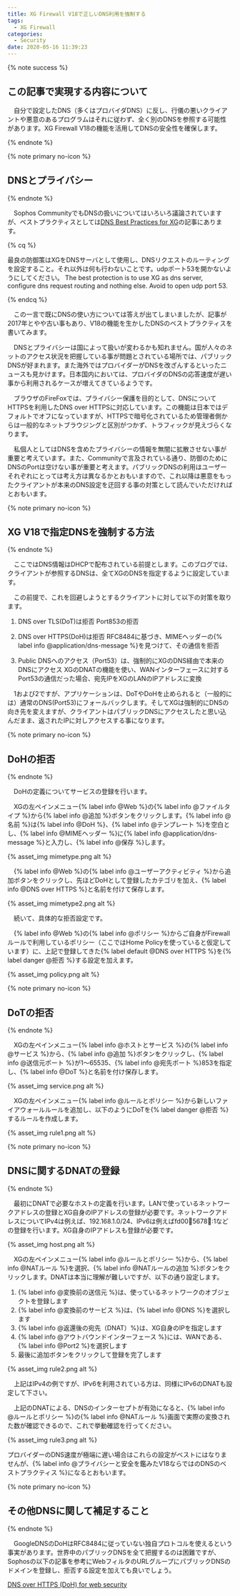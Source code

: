 ```yaml
---
title: XG Firewall V18で正しいDNS利用を強制する
tags:
  - XG Firewall
categories:
  - Security
date: 2020-05-16 11:39:23
---
```



{% note success  %}

## この記事で実現する内容について

　自分で設定したDNS（多くはプロバイダDNS）に反し、行儀の悪いクライアントや悪意のあるプログラムはそれに従わず、全く別のDNSを参照する可能性があります。XG Firewall V18の機能を活用してDNSの安全性を確保します。


{% endnote %}

<!-- more -->

{% note primary no-icon %}

## DNSとプライバシー

{% endnote %}

　Sophos CommunityでもDNSの扱いについてはいろいろ議論されていますが、ベストプラクティスとしては[DNS Best Practices for XG](https://community.sophos.com/products/xg-firewall/f/network-and-routing/95100/dns-best-practices-for-xg)の記事にあります。

{% cq %}

最良の防御策はXGをDNSサーバとして使用し、DNSリクエストのルーティングを設定すること。それ以外は何も行わないことです。udpポート53を開かないようにしてください。
The best protection is to use XG as dns server, configure dns request routing and nothing else. Avoid to open udp port 53.

{% endcq %}

　この一言で既にDNSの使い方については答えが出てしまいましたが、記事が2017年とやや古い事もあり、V18の機能を生かしたDNSのベストプラクティスを書いてみます。

　DNSとプライバシーは国によって扱いが変わるかも知れません。国が人々のネットのアクセス状況を把握している事が問題とされている場所では、パブリックDNSが好まれます。また海外ではプロバイダーがDNSを改ざんするといったニュースも見かけます。日本国内においては、プロバイダのDNSの応答速度が遅い事から利用されるケースが増えてきているようです。

　ブラウザのFireFoxでは、プライバシー保護を目的として、DNSについてHTTPSを利用したDNS over HTTPSに対応しています。この機能は日本ではデフォルトでオフになっていますが、HTTPSで暗号化されているため管理者側からは一般的なネットブラウジングと区別がつかず、トラフィックが見えづらくなります。

　私個人としてはDNSを含めたプライバシーの情報を無闇に拡散させない事が重要と考えています。また、Communityで言及されている通り、防御のためにDNSのPortは空けない事が重要と考えます。パブリックDNSの利用はユーザーそれぞれにとっては考え方は異なるかとおもいますので、これ以降は悪意をもったクライアントが本来のDNS設定を迂回する事の対策として読んでいただければとおもいます。

{% note primary no-icon %}

## XG V18で指定DNSを強制する方法

{% endnote %}

　ここではDNS情報はDHCPで配布されている前提とします。このブログでは、クライアントが参照するDNSは、全てXGのDNSを指定するように設定しています。

　この前提で、これを回避しようとするクライアントに対して以下の対策を取ります。

1. DNS over TLS(DoT)は拒否
  Port853の拒否

2. DNS over HTTPS(DoH)は拒否
  RFC8484に基づき、MIMEヘッダーの{% label info @application/dns-message %}を見つけて、その通信を拒否

3. Public DNSへのアクセス（Port53）は、強制的にXGのDNS経由で本来のDNSにアクセス
  XGのDNATの機能を使い、WANインターフェースに対するPort53の通信だった場合、宛先IPをXGのLANのIPアドレスに変換

　1および2ですが、アプリケーションは、DoTやDoHを止められると（一般的には）通常のDNS(Port53)にフォールバックします。そしてXGは強制的にDNSの向き先を変えますが、クライアントはパブリックDNSにアクセスしたと思い込んだまま、返されたIPに対しアクセスする事になります。


{% note primary no-icon %}

## DoHの拒否

{% endnote %}


　DoHの定義についてサービスの登録を行います。

　XGの左ペインメニュー{% label info @Web %}の{% label info @ファイルタイプ %}から{% label info @追加 %}ボタンをクリックします。{% label info @名前 %}は{% label info @DoH %}、{% label info @テンプレート %}を空白とし、{% label info @MIMEヘッダー %}に{% label info @application/dns-message %}と入力し、{% label info @保存 %}します。

{% asset_img mimetype.png alt %}

　{% label info @Web %}の{% label info @ユーザーアクティビティ %}から追加ボタンをクリックし、先ほどDoHとして登録したカテゴリを加え、{% label info @DNS over HTTPS %}と名前を付けて保存します。

{% asset_img mimetype2.png alt %}

　続いて、具体的な拒否設定です。

　{% label info @Web %}の{% label info @ポリシー %}からご自身がFirewallルールで利用しているポリシー（ここではHome Policyを使っていると仮定しています）に、上記で登録してきた{% label default @DNS over HTTPS %}を{% label danger @拒否 %}する設定を加えます。

{% asset_img policy.png alt %}

{% note primary no-icon %}

## DoTの拒否

{% endnote %}

　XGの左ペインメニュー{% label info @ホストとサービス %}の{% label info @サービス %}から、{% label info @追加 %}ボタンをクリックし、{% label info @送信元ポート %}が1〜65535、{% label info @宛先ポート %}853を指定し、{% label info @DoT %}と名前を付け保存します。

{% asset_img service.png alt %}

　XGの左ペインメニュー{% label info @ルールとポリシー %}から新しいファイアウォールルールを追加し、以下のようにDoTを{% label danger @拒否 %}するルールを作成します。

{% asset_img rule1.png alt %}


{% note primary no-icon %}

## DNSに関するDNATの登録

{% endnote %}

　最初にDNATで必要なホストの定義を行います。LANで使っているネットワークアドレスの登録とXG自身のIPアドレスの登録が必要です。ネットワークアドレスについてIPv4は例えば、192.168.1.0/24、IPv6は例えばfd00:1234:5678:abcd::1などの登録を行います。XG自身のIPアドレスも登録が必要です。

{% asset_img host.png alt %}

　XGの左ペインメニュー{% label info @ルールとポリシー %}から、{% label info @NATルール %}を選択、{% label info @NATルールの追加 %}ボタンをクリックします。DNATは本当に理解が難しいですが、以下の通り設定します。

1. {% label info @変換前の送信元 %}は、使っているネットワークのオブジェクトを登録します
2. {% label info @変換前のサービス %}は、{% label info @DNS %}を選択します
3. {% label info @返還後の宛先（DNAT）%}は、XG自身のIPを指定します
4. {% label info @アウトバウンドインターフェース %}には、WANである、{% label info @Port2 %}を選択します
5. 最後に追加ボタンをクリックして登録を完了します

{% asset_img rule2.png alt %}

　上記はIPv4の例ですが、IPv6を利用されている方は、同様にIPv6のDNATも設定して下さい。

　上記のDNATによる、DNSのインターセプトが有効になると、{% label info @ルールとポリシー %}の{% label info @NATルール %}画面で実際の変換された数が確認できるので、これで挙動確認を行ってください。

{% asset_img rule3.png alt %}

 プロバイダーのDNS速度が極端に遅い場合はこれらの設定がベストにはなりませんが、{% label info @プライバシーと安全を鑑みたV18ならではのDNSのベストプラクティス %}になるとおもいます。

{% note primary no-icon %}

## その他DNSに関して補足すること

{% endnote %}

　GoogleDNSのDoHはRFC8484に従っていない独自プロトコルを使えるという事実があります。世界中のパブリックDNSを全て把握するのは困難ですが、Sophosの以下の記事を参考にWebフィルタのURLグループにパブリックDNSのドメインを登録し、拒否する設定を加えても良いでしょう。

[DNS over HTTPS (DoH) for web security](https://community.sophos.com/kb/en-us/134644)
